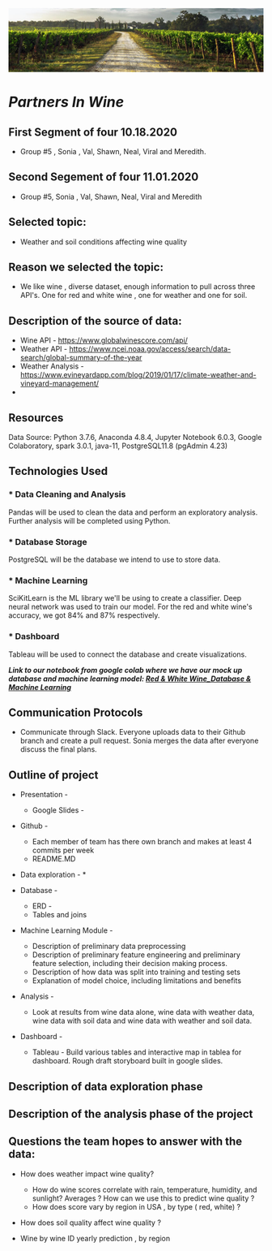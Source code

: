 ![](image/Vineyard-chalk-soil.jpg)

# *Partners In Wine*

## First Segment of four 10.18.2020 
* Group #5 , Sonia , Val, Shawn, Neal, Viral and Meredith. 

## Second Segement of four 11.01.2020
* Group #5, Sonia , Val, Shawn, Neal, Viral and Meredith 


## Selected topic:
* Weather and soil conditions affecting wine quality

## Reason we selected the topic:
* We like wine , diverse dataset, enough information to pull across three API's. One for red and white wine , one for weather and one for soil. 

## Description of the source of data:
* Wine API - https://www.globalwinescore.com/api/ 
* Weather API - https://www.ncei.noaa.gov/access/search/data-search/global-summary-of-the-year
* Weather Analysis - https://www.evineyardapp.com/blog/2019/01/17/climate-weather-and-vineyard-management/
* 

## Resources
Data Source:  Python 3.7.6, Anaconda 4.8.4, Jupyter Notebook 6.0.3, Google Colaboratory, spark 3.0.1, java-11, PostgreSQL11.8 (pgAdmin 4.23)
 
## Technologies Used
### * Data Cleaning and Analysis
Pandas will be used to clean the data and perform an exploratory analysis. Further analysis will be completed using Python.

### * Database Storage
PostgreSQL will be the database we intend to use to store data.

### * Machine Learning
SciKitLearn is the ML library we'll be using to create a classifier.  Deep neural network was used to train our model. For the red and white wine's accuracy, we got 84% and 87% respectively.

### * Dashboard
Tableau will be used to connect the database and create visualizations.

***Link to our  notebook from google colab where we have our mock up database and machine learning model: [Red & White Wine_Database & Machine Learning](https://colab.research.google.com/drive/1HHpNHs4IPrtHj3WlnRHKqREtJmzaJNHD?usp=sharing)***

## Communication Protocols
* Communicate through Slack.  Everyone uploads data to their Github branch and create a pull request.  Sonia merges the data after everyone discuss the final plans. 

## Outline of project 

* Presentation - 
  * Google Slides - 

* Github - 
  * Each member of team has there own branch and makes at least 4 commits per week 
  * README.MD 

* Data exploration - 
  *

* Database - 
  * ERD - 
  * Tables and joins 

* Machine Learning Module - 
  * Description of preliminary data preprocessing 
  *  Description of preliminary feature engineering and preliminary feature selection, including their decision making process. 
  *  Description of how data was split into training and testing sets
  *  Explanation of model choice, including limitations and benefits 
  
* Analysis - 
  * Look at results from wine data alone, wine data with weather data, wine data with soil data and wine data with weather and soil data. 

* Dashboard - 
  * Tableau - Build various tables and interactive map in tablea for dashboard. Rough draft storyboard built in google slides. 

## Description of data exploration phase 

## Description of the analysis phase of the project 

## Questions the team hopes to answer with the data:

* How does weather impact wine quality?
    * How do wine scores correlate with rain, temperature, humidity, and sunlight? Averages ? How can we use this to predict wine quality ? 
    * How does score vary by region in USA , by type ( red, white) ?
    
* How does soil quality affect wine quality ?

* Wine by wine ID yearly prediction , by region
